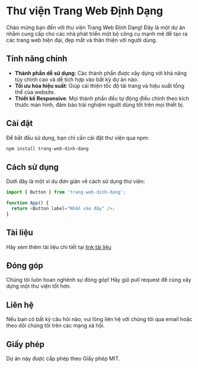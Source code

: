 # Thư viện Trang Web Định Dạng

Chào mừng bạn đến với thư viện Trang Web Định Dạng! Đây là một dự án nhằm cung cấp cho các nhà phát triển một bộ công cụ mạnh mẽ để tạo ra các trang web hiện đại, đẹp mắt và thân thiện với người dùng.

## Tính năng chính
- **Thành phần dễ sử dụng**: Các thành phần được xây dựng với khả năng tùy chỉnh cao và dễ tích hợp vào bất kỳ dự án nào.
- **Tối ưu hóa hiệu suất**: Giúp cải thiện tốc độ tải trang và hiệu suất tổng thể của website.
- **Thiết kế Responsive**: Mọi thành phần đều tự động điều chỉnh theo kích thước màn hình, đảm bảo trải nghiệm người dùng tốt trên mọi thiết bị.

## Cài đặt
Để bắt đầu sử dụng, bạn chỉ cần cài đặt thư viện qua npm:
```bash
npm install trang-web-dinh-dang
```

## Cách sử dụng
Dưới đây là một ví dụ đơn giản về cách sử dụng thư viện:
```javascript
import { Button } from 'trang-web-dinh-dang';

function App() {
  return <Button label="Nhấn vào đây" />;
}
```

## Tài liệu
Hãy xem thêm tài liệu chi tiết tại [link tài liệu](#)

## Đóng góp
Chúng tôi luôn hoan nghênh sự đóng góp! Hãy gửi pull request để cùng xây dựng một thư viện tốt hơn.

## Liên hệ
Nếu bạn có bất kỳ câu hỏi nào, vui lòng liên hệ với chúng tôi qua email hoặc theo dõi chúng tôi trên các mạng xã hội.

## Giấy phép
Dự án này được cấp phép theo Giấy phép MIT.